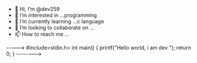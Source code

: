 - 👋 Hi, I’m @dev259
- 👀 I’m interested in ...programming
- 🌱 I’m currently learning ...c language
- 💞️ I’m looking to collaborate on ...
- 📫 How to reach me ...

<!---
dev259/dev259 is a ✨ special ✨ repository because its `README.md` (this file) appears on your GitHub profile.
You can click the Preview link to take a look at your changes.
--->
----->
#include<stdio.h>
int main()
{
  printf("Hello world, i am dev ");
  return 0;
}
-------->
